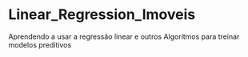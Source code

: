 # Linear_Regression_Imoveis
Aprendendo a usar a regressão linear e outros Algoritmos para treinar modelos preditivos

